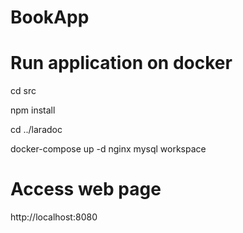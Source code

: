 # BookApp

# Run application on docker

cd src

npm install

cd ../laradoc

docker-compose up -d nginx mysql workspace

# Access web page
http://localhost:8080
